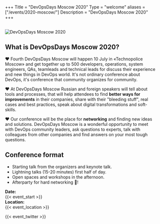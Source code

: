 +++
Title = "DevOpsDays Moscow 2020"
Type = "welcome"
aliases = ["/events/2020-moscow/"]
Description = "DevOpsDays Moscow 2020"
+++

<!-- 
<div style="text-align:center;">
  {{< event_logo >}}
</div> -->

<br>

<div class = "row">
  <div class="col-md-4">
    <img alt="DevOpsDays Moscow 2020" src="/events/2020-moscow/logo.png" class="img-fluid">
  </div>

  <div class="col-md-7">
  <h2>What is DevOpsDays Moscow 2020?</h2>
  <p>
    ❤️️ Fourth DevOpsDays Moscow will happen 10 July in «Technopolice Moscow» and get together up to 500 developers, operations, system engineers, QAs, teamleads and technical leads for discuss their experience and new things in DevOps world. It's not ordinary conference about DevOps, it's conference that community organizes for community.
  </p>

  <p>
    ❤️️ At DevOpsDays Moscow Russian and foreign speakers will tell about tools and processes, that will help attendees to find <b>better ways for improvements</b> in their companies, share with their "bleeding stuff", real cases and best practices, speak about digital transformations and soft-skills.
    </p>

  <p>
    ❤️️ Our conference will be the place for <b>networking</b> and finding new ideas and solutions. DevOpsDays Moscow is a wonderful opportunity to meet with DevOps community leaders, ask questions to experts, talk with colleagues from other companies and find answers on your most tough questions.
    </p>

  <h2>Conference format</h2>
  <p>
    <ul>
      <li>
        Starting talk from the organizers and keynote talk.
      </li>
      <li>
        Lightning talks (15-20 minutes) first half of day.
      </li>
      <li>
        Open spaces and workshops in the afternoon.
      </li>
      <li>
        Afterparty for hard networking 🍻!
      </li>
    </ul>
  </p>

  </div>
</div>


<div class = "row">
  <div class = "col-md-2">
    <strong>Date:</strong>
  </div>
  <div class = "col-md-8">
    {{< event_start >}}
  </div>
</div>

<div class = "row">
  <div class = "col-md-2">
    <strong>Location:</strong>
  </div>
  <div class = "col-md-8">
    {{< event_location >}}
  </div>
</div>


{{< event_twitter >}}
